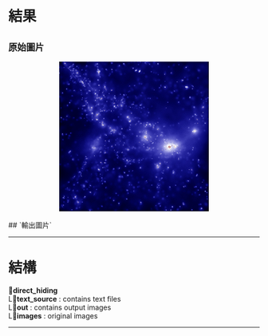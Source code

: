 # 結果
## `原始圖片`
<p align="center">
  <img src="/direct_hiding/images/image.jpg" width="300" alt="original image">
</p>
## `輸出圖片`  

  

---

# 結構
:file_folder:**direct_hiding**  
  L:file_folder:**text_source** : contains text files  
  L:file_folder:**out** : contains output images  
  L:file_folder:**images** : original images  

---

#
